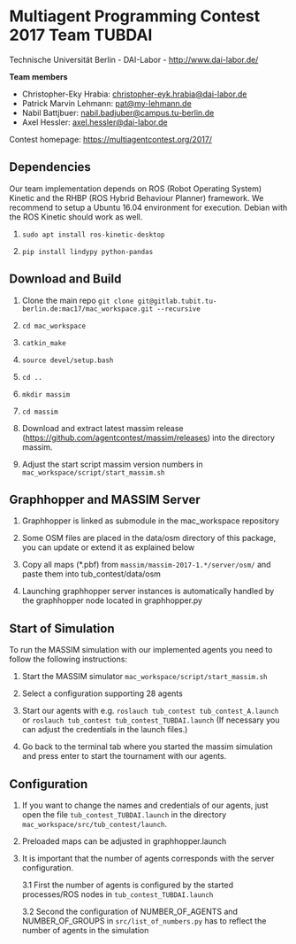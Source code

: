 # Multiagent Programming Contest 2017 Team TUBDAI

Technische Universität Berlin - DAI-Labor - http://www.dai-labor.de/

**Team members**

* Christopher-Eky Hrabia: christopher-eyk.hrabia@dai-labor.de
* Patrick Marvin Lehmann: pat@my-lehmann.de
* Nabil Battjbuer: nabil.badjuber@campus.tu-berlin.de
* Axel Hessler: axel.hessler@dai-labor.de

Contest homepage: https://multiagentcontest.org/2017/

## Dependencies

Our team implementation depends on ROS (Robot Operating System) Kinetic and the RHBP (ROS Hybrid Behaviour Planner) framework.
We recommend to setup a Ubuntu 16.04 environment for execution. Debian with the ROS Kinetic should work as well. 

1. `sudo apt install ros-kinetic-desktop`
    
2. `pip install lindypy python-pandas`


## Download and Build

1. Clone the main repo `git clone git@gitlab.tubit.tu-berlin.de:mac17/mac_workspace.git --recursive`
    
2. `cd mac_workspace`
    
3. `catkin_make`
    
4. `source devel/setup.bash`
    
5. `cd ..`
    
6. `mkdir massim`
    
7. `cd massim`
    
7. Download and extract latest massim release (https://github.com/agentcontest/massim/releases) into the directory massim. 
    
8. Adjust the start script massim version numbers in `mac_workspace/script/start_massim.sh` 

## Graphhopper and MASSIM Server

1. Graphhopper is linked as submodule in the mac_workspace repository
     
2. Some OSM files are placed in the data/osm directory of this package, you can update or extend it as explained below

3. Copy all maps (*.pbf) from `massim/massim-2017-1.*/server/osm/` and paste them into tub_contest/data/osm

4. Launching graphhopper server instances is automatically handled by the graphhopper node located in graphhopper.py


## Start of Simulation

To run the MASSIM simulation with our implemented agents you need to follow the following instructions:

1. Start the MASSIM simulator `mac_workspace/script/start_massim.sh` 
    
2. Select a configuration supporting 28 agents

3. Start our agents with e.g. `roslauch tub_contest tub_contest_A.launch` or `roslauch tub_contest tub_contest_TUBDAI.launch` 
(If necessary you can adjust the credentials in the launch files.)
    
4. Go back to the terminal tab where you started the massim simulation and press enter to start the tournament with our agents.


## Configuration


1. If you want to change the names and credentials of our agents, just open the file `tub_contest_TUBDAI.launch` in the directory `mac_workspace/src/tub_contest/launch`.

2. Preloaded maps can be adjusted in graphhopper.launch

3. It is important that the number of agents corresponds with the server configuration. 

    3.1 First the number of agents is configured by the started processes/ROS nodes in `tub_contest_TUBDAI.launch`
    
    3.2 Second the configuration of NUMBER_OF_AGENTS and NUMBER_OF_GROUPS in `src/list_of_numbers.py` has to reflect the number of agents in the simulation
